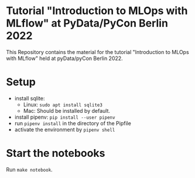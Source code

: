 # Tutorial "Introduction to MLOps with MLflow" at PyData/PyCon Berlin 2022 
This Repository contains the material for the tutorial "Introduction to MLOps with MLflow" held at pyData/pyCon Berlin 2022. 

# Setup

- install sqlite:
  - Linux: `sudo apt install sqlite3`
  - Mac: Should be installed by default.
- install pipenv: `pip install --user pipenv`
- run `pipenv install` in the directory of the Pipfile
- activate the environment by `pipenv shell`

# Start the notebooks

Run `make notebook`.
